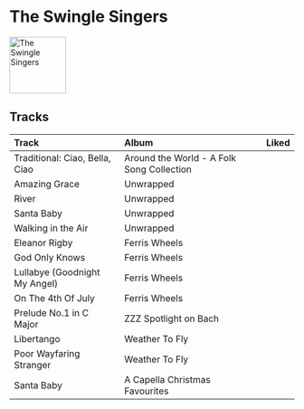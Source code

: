 
# The Swingle Singers


<img src="https://i.scdn.co/image/ab6761610000e5eb9874bc44189b9b1a619e2b11" alt="The Swingle Singers" width="100" />

## Tracks

| Track                          | Album                                     | Liked   |
|:-------------------------------|:------------------------------------------|:--------|
| Traditional: Ciao, Bella, Ciao | Around the World - A Folk Song Collection |         |
| Amazing Grace                  | Unwrapped                                 |         |
| River                          | Unwrapped                                 |         |
| Santa Baby                     | Unwrapped                                 |         |
| Walking in the Air             | Unwrapped                                 |         |
| Eleanor Rigby                  | Ferris Wheels                             |         |
| God Only Knows                 | Ferris Wheels                             |         |
| Lullabye (Goodnight My Angel)  | Ferris Wheels                             |         |
| On The 4th Of July             | Ferris Wheels                             |         |
| Prelude No.1 in C Major        | ZZZ Spotlight on Bach                     |         |
| Libertango                     | Weather To Fly                            |         |
| Poor Wayfaring Stranger        | Weather To Fly                            |         |
| Santa Baby                     | A Capella Christmas Favourites            |         |